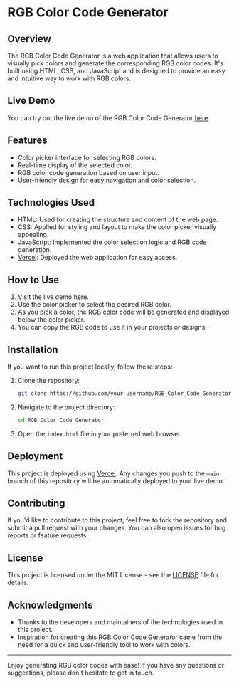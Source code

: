 # RGB Color Code Generator



## Overview

The RGB Color Code Generator is a web application that allows users to visually pick colors and generate the corresponding RGB color codes. It's built using HTML, CSS, and JavaScript and is designed to provide an easy and intuitive way to work with RGB colors.

## Live Demo

You can try out the live demo of the RGB Color Code Generator [here](link-to-your-live-demo).

## Features

- Color picker interface for selecting RGB colors.
- Real-time display of the selected color.
- RGB color code generation based on user input.
- User-friendly design for easy navigation and color selection.

## Technologies Used

- HTML: Used for creating the structure and content of the web page.
- CSS: Applied for styling and layout to make the color picker visually appealing.
- JavaScript: Implemented the color selection logic and RGB code generation.
- [Vercel](https://vercel.com/): Deployed the web application for easy access.

## How to Use

1. Visit the live demo [here](link-to-your-live-demo).
2. Use the color picker to select the desired RGB color.
3. As you pick a color, the RGB color code will be generated and displayed below the color picker.
4. You can copy the RGB code to use it in your projects or designs.

## Installation

If you want to run this project locally, follow these steps:

1. Clone the repository:

   ```bash
   git clone https://github.com/your-username/RGB_Color_Code_Generator.git
   ```

2. Navigate to the project directory:

   ```bash
   cd RGB_Color_Code_Generator
   ```

3. Open the `index.html` file in your preferred web browser.

## Deployment

This project is deployed using [Vercel](https://vercel.com/). Any changes you push to the `main` branch of this repository will be automatically deployed to your live demo.

## Contributing

If you'd like to contribute to this project, feel free to fork the repository and submit a pull request with your changes. You can also open issues for bug reports or feature requests.

## License

This project is licensed under the MIT License - see the [LICENSE](LICENSE) file for details.

## Acknowledgments

- Thanks to the developers and maintainers of the technologies used in this project.
- Inspiration for creating this RGB Color Code Generator came from the need for a quick and user-friendly tool to work with colors.

---

Enjoy generating RGB color codes with ease! If you have any questions or suggestions, please don't hesitate to get in touch.
